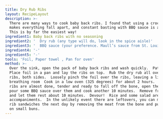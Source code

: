 ```yaml
---
title: Dry Rub Ribs
layout: RecipeLayout
description: >-
  There are many ways to cook baby back ribs. I found that using a crock pot
  makes everything fall apart, and constant basting with BBQ sauce is a hassle.
  This is by far the easiest way!
ingredient1: Baby back ribs with no seasoning
ingredient2: '  Dry rub (any type will do, look in the spice aisle)'
ingredient3: '  BBQ sauce (your preference. Maull’s sauce from St. Louis is good, so is Sweet Baby Ray’s)'
ingredient4: '-'
ingredient5: '-'
tools: 'Foil, Paper towel , Pan for oven'
method: >-
  Over the sink, open the pack of baby back ribs and wash quickly.  Pat dry. 
  Place foil in a pan and lay the ribs on top.  Rub the dry rub all over the
  ribs, both sides.  Loosely pinch the foil over the ribs, leaving a little
  breathing room  Cook in a low oven (325 degrees) for about 2 hours.  When the
  ribs are almost done, tender and ready to fall off the bone, open the foil,
  pour some BBQ sauce over them and cook another 10 minutes.  Remove from oven
  and let them rest about 10 minutes.  Devour!  Rice and some salad are good
  accompaniments.  In the unlikely event there are leftovers, you can make great
  rib sandwiches the next day by removing the meat from the bone and putting it
  on small buns.
---
```


